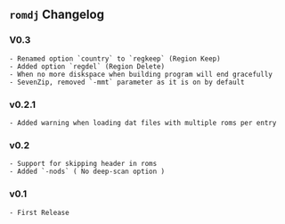 ## `romdj` Changelog


### V0.3
	- Renamed option `country` to `regkeep` (Region Keep)
	- Added option `regdel` (Region Delete)
	- When no more diskspace when building program will end gracefully
	- SevenZip, removed `-mmt` parameter as it is on by default

### v0.2.1
	- Added warning when loading dat files with multiple roms per entry

### v0.2
	- Support for skipping header in roms
	- Added `-nods` ( No deep-scan option )

### v0.1
	- First Release
